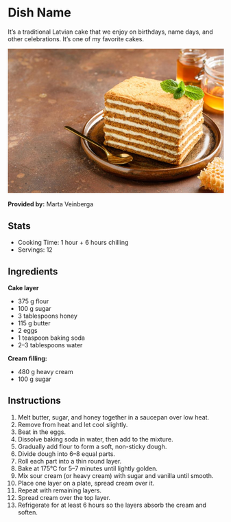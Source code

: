 # Dish Name
It’s a traditional Latvian cake that we enjoy on birthdays, name days, and other celebrations.
It’s one of my favorite cakes.

![HoneyCake](../img/HoneyCake.jpg)

**Provided by:** Marta Veinberga

## Stats
- Cooking Time: 1 hour + 6 hours chilling
- Servings: 12

## Ingredients
**Cake layer**
- 375 g flour
- 100 g sugar
- 3 tablespoons honey
- 115 g butter
- 2 eggs
- 1 teaspoon baking soda
- 2–3 tablespoons water

**Cream filling:**
- 480 g heavy cream
- 100 g sugar

## Instructions
1. Melt butter, sugar, and honey together in a saucepan over low heat.
2. Remove from heat and let cool slightly.
3. Beat in the eggs.
4. Dissolve baking soda in water, then add to the mixture.
5. Gradually add flour to form a soft, non-sticky dough.
6. Divide dough into 6–8 equal parts.
7. Roll each part into a thin round layer.
8. Bake at 175°C for 5–7 minutes until lightly golden.
9. Mix sour cream (or heavy cream) with sugar and vanilla until smooth.
10. Place one layer on a plate, spread cream over it.
11. Repeat with remaining layers.
12. Spread cream over the top layer.
13. Refrigerate for at least 6 hours so the layers absorb the cream and soften.